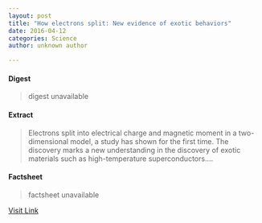 ```yaml
---
layout: post
title: "How electrons split: New evidence of exotic behaviors"
date: 2016-04-12
categories: Science
author: unknown author

---
```



#### Digest
>digest unavailable

#### Extract
>Electrons split into electrical charge and magnetic moment in a two-dimensional model, a study has shown for the first time. The discovery marks a new understanding in the discovery of exotic materials such as high-temperature superconductors....

#### Factsheet
>factsheet unavailable

[Visit Link](http://feeds.sciencedaily.com/~r/sciencedaily/~3/Np7iNhaey7o/141223114227.htm)


